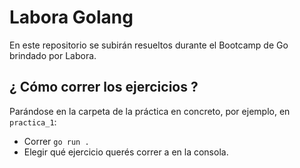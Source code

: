 # Labora Golang
En este repositorio se subirán resueltos durante el Bootcamp de Go brindado por Labora.

## ¿ Cómo correr los ejercicios ?
Parándose en la carpeta de la práctica en concreto, por ejemplo, en `practica_1`:
- Correr `go run .`
- Elegir qué ejercicio querés correr a en la consola.

